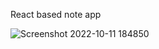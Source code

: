 React based note app

![Screenshot 2022-10-11 184850](https://user-images.githubusercontent.com/77795912/195102258-a99424d1-a0dd-4572-9fca-c7a8f3c03a48.png)
